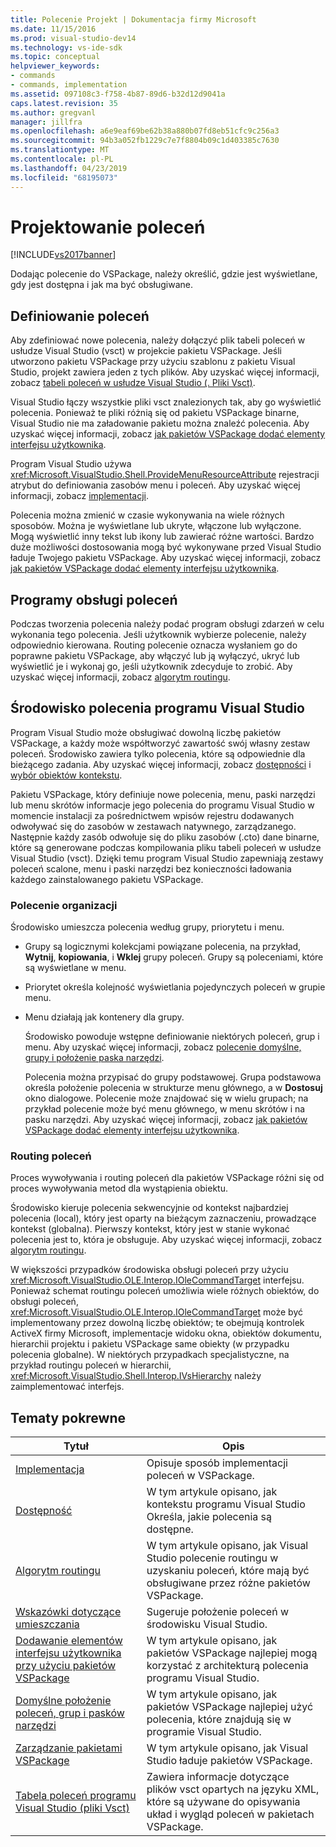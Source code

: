 ```yaml
---
title: Polecenie Projekt | Dokumentacja firmy Microsoft
ms.date: 11/15/2016
ms.prod: visual-studio-dev14
ms.technology: vs-ide-sdk
ms.topic: conceptual
helpviewer_keywords:
- commands
- commands, implementation
ms.assetid: 097108c3-f758-4b87-89d6-b32d12d9041a
caps.latest.revision: 35
ms.author: gregvanl
manager: jillfra
ms.openlocfilehash: a6e9eaf69be62b38a880b07fd8eb51cfc9c256a3
ms.sourcegitcommit: 94b3a052fb1229c7e7f8804b09c1d403385c7630
ms.translationtype: MT
ms.contentlocale: pl-PL
ms.lasthandoff: 04/23/2019
ms.locfileid: "68195073"
---
```

# <a name="command-design"></a>Projektowanie poleceń
[!INCLUDE[vs2017banner](../../includes/vs2017banner.md)]

Dodając polecenie do VSPackage, należy określić, gdzie jest wyświetlane, gdy jest dostępna i jak ma być obsługiwane.  
  
## <a name="defining-commands"></a>Definiowanie poleceń  
 Aby zdefiniować nowe polecenia, należy dołączyć plik tabeli poleceń w usłudze Visual Studio (vsct) w projekcie pakietu VSPackage. Jeśli utworzono pakietu VSPackage przy użyciu szablonu z pakietu Visual Studio, projekt zawiera jeden z tych plików. Aby uzyskać więcej informacji, zobacz [tabeli poleceń w usłudze Visual Studio (. Pliki Vsct)](../../extensibility/internals/visual-studio-command-table-dot-vsct-files.md).  
  
 Visual Studio łączy wszystkie pliki vsct znalezionych tak, aby go wyświetlić polecenia. Ponieważ te pliki różnią się od pakietu VSPackage binarne, Visual Studio nie ma załadowanie pakietu można znaleźć polecenia. Aby uzyskać więcej informacji, zobacz [jak pakietów VSPackage dodać elementy interfejsu użytkownika](../../extensibility/internals/how-vspackages-add-user-interface-elements.md).  
  
 Program Visual Studio używa <xref:Microsoft.VisualStudio.Shell.ProvideMenuResourceAttribute> rejestracji atrybut do definiowania zasobów menu i poleceń. Aby uzyskać więcej informacji, zobacz [implementacji](../../extensibility/internals/command-implementation.md).  
  
 Polecenia można zmienić w czasie wykonywania na wiele różnych sposobów. Można je wyświetlane lub ukryte, włączone lub wyłączone. Mogą wyświetlić inny tekst lub ikony lub zawierać różne wartości. Bardzo duże możliwości dostosowania mogą być wykonywane przed Visual Studio ładuje Twojego pakietu VSPackage. Aby uzyskać więcej informacji, zobacz [jak pakietów VSPackage dodać elementy interfejsu użytkownika](../../extensibility/internals/how-vspackages-add-user-interface-elements.md).  
  
## <a name="command-handlers"></a>Programy obsługi poleceń  
 Podczas tworzenia polecenia należy podać program obsługi zdarzeń w celu wykonania tego polecenia. Jeśli użytkownik wybierze polecenie, należy odpowiednio kierowana. Routing polecenie oznacza wysłaniem go do poprawne pakietu VSPackage, aby włączyć lub ją wyłączyć, ukryć lub wyświetlić je i wykonaj go, jeśli użytkownik zdecyduje to zrobić. Aby uzyskać więcej informacji, zobacz [algorytm routingu](../../extensibility/internals/command-routing-algorithm.md).  
  
## <a name="the-visual-studio-command-environment"></a>Środowisko polecenia programu Visual Studio  
 Program Visual Studio może obsługiwać dowolną liczbę pakietów VSPackage, a każdy może współtworzyć zawartość swój własny zestaw poleceń. Środowisko zawiera tylko polecenia, które są odpowiednie dla bieżącego zadania. Aby uzyskać więcej informacji, zobacz [dostępności](../../extensibility/internals/command-availability.md) i [wybór obiektów kontekstu](../../extensibility/internals/selection-context-objects.md).  
  
 Pakietu VSPackage, który definiuje nowe polecenia, menu, paski narzędzi lub menu skrótów informacje jego polecenia do programu Visual Studio w momencie instalacji za pośrednictwem wpisów rejestru dodawanych odwoływać się do zasobów w zestawach natywnego, zarządzanego. Następnie każdy zasób odwołuje się do pliku zasobów (.cto) dane binarne, które są generowane podczas kompilowania pliku tabeli poleceń w usłudze Visual Studio (vsct). Dzięki temu program Visual Studio zapewniają zestawy poleceń scalone, menu i paski narzędzi bez konieczności ładowania każdego zainstalowanego pakietu VSPackage.  
  
### <a name="command-organization"></a>Polecenie organizacji  
 Środowisko umieszcza polecenia według grupy, priorytetu i menu.  
  
- Grupy są logicznymi kolekcjami powiązane polecenia, na przykład, **Wytnij**, **kopiowania**, i **Wklej** grupy poleceń. Grupy są poleceniami, które są wyświetlane w menu.  
  
- Priorytet określa kolejność wyświetlania pojedynczych poleceń w grupie menu.  
  
- Menu działają jak kontenery dla grupy.  
  
  Środowisko powoduje wstępne definiowanie niektórych poleceń, grup i menu. Aby uzyskać więcej informacji, zobacz [polecenie domyślne, grupy i położenie paska narzędzi](../../extensibility/internals/default-command-group-and-toolbar-placement.md).  
  
  Polecenia można przypisać do grupy podstawowej. Grupa podstawowa określa położenie polecenia w strukturze menu głównego, a w **Dostosuj** okno dialogowe. Polecenie może znajdować się w wielu grupach; na przykład polecenie może być menu głównego, w menu skrótów i na pasku narzędzi. Aby uzyskać więcej informacji, zobacz [jak pakietów VSPackage dodać elementy interfejsu użytkownika](../../extensibility/internals/how-vspackages-add-user-interface-elements.md).  
  
### <a name="command-routing"></a>Routing poleceń  
 Proces wywoływania i routing poleceń dla pakietów VSPackage różni się od proces wywoływania metod dla wystąpienia obiektu.  
  
 Środowisko kieruje polecenia sekwencyjnie od kontekst najbardziej polecenia (local), który jest oparty na bieżącym zaznaczeniu, prowadzące kontekst (globalna). Pierwszy kontekst, który jest w stanie wykonać polecenia jest to, która je obsługuje. Aby uzyskać więcej informacji, zobacz [algorytm routingu](../../extensibility/internals/command-routing-algorithm.md).  
  
 W większości przypadków środowiska obsługi poleceń przy użyciu <xref:Microsoft.VisualStudio.OLE.Interop.IOleCommandTarget> interfejsu. Ponieważ schemat routingu poleceń umożliwia wiele różnych obiektów, do obsługi poleceń, <xref:Microsoft.VisualStudio.OLE.Interop.IOleCommandTarget> może być implementowany przez dowolną liczbę obiektów; te obejmują kontrolek ActiveX firmy Microsoft, implementacje widoku okna, obiektów dokumentu, hierarchii projektu i pakietu VSPackage same obiekty (w przypadku polecenia globalne). W niektórych przypadkach specjalistyczne, na przykład routingu poleceń w hierarchii, <xref:Microsoft.VisualStudio.Shell.Interop.IVsHierarchy> należy zaimplementować interfejs.  
  
## <a name="related-topics"></a>Tematy pokrewne  
  
|Tytuł|Opis|  
|-----------|-----------------|  
|[Implementacja](../../extensibility/internals/command-implementation.md)|Opisuje sposób implementacji poleceń w VSPackage.|  
|[Dostępność](../../extensibility/internals/command-availability.md)|W tym artykule opisano, jak kontekstu programu Visual Studio Określa, jakie polecenia są dostępne.|  
|[Algorytm routingu](../../extensibility/internals/command-routing-algorithm.md)|W tym artykule opisano, jak Visual Studio polecenie routingu w uzyskaniu poleceń, które mają być obsługiwane przez różne pakietów VSPackage.|  
|[Wskazówki dotyczące umieszczania](../../extensibility/internals/command-placement-guidelines.md)|Sugeruje położenie poleceń w środowisku Visual Studio.|  
|[Dodawanie elementów interfejsu użytkownika przy użyciu pakietów VSPackage](../../extensibility/internals/how-vspackages-add-user-interface-elements.md)|W tym artykule opisano, jak pakietów VSPackage najlepiej mogą korzystać z architekturą polecenia programu Visual Studio.|  
|[Domyślne położenie poleceń, grup i pasków narzędzi](../../extensibility/internals/default-command-group-and-toolbar-placement.md)|W tym artykule opisano, jak pakietów VSPackage najlepiej użyć polecenia, które znajdują się w programie Visual Studio.|  
|[Zarządzanie pakietami VSPackage](../../extensibility/managing-vspackages.md)|W tym artykule opisano, jak Visual Studio ładuje pakietów VSPackage.|  
|[Tabela poleceń programu Visual Studio (pliki Vsct)](../../extensibility/internals/visual-studio-command-table-dot-vsct-files.md)|Zawiera informacje dotyczące plików vsct opartych na języku XML, które są używane do opisywania układ i wygląd poleceń w pakietach VSPackage.|
